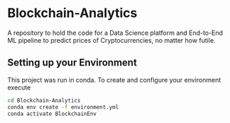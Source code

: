 # Blockchain-Analytics
A repository to hold the code for a Data Science platform and End-to-End ML pipeline to predict prices of Cryptocurrencies, no matter how futile.

## Setting up your Environment

This project was run in conda. To create and configure your environment execute
```bash
cd Blockchain-Analytics
conda env create -f environment.yml
conda activate BlockchainEnv
```